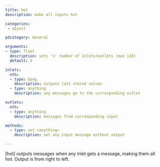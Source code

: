 ```yaml
---
title: hot
description: make all inputs hot

categories:
 - object

pdcategory: General

arguments:
- type: float
  description: sets 'n' number of inlets/outlets (max 128)
  default: 2

inlets:
  nth:
  - type: bang
    description: outputs last stored values
  - type: anything
    description: any messages go to the corresponding outlet

outlets:
  nth:
  - type: anything
    description: messages from corresponding input

methods:
  - type: set <anything>
    description: set any input message without output

---
```


[hot] outputs messages when any inlet gets a message, making them all hot. Output is from right to left.

